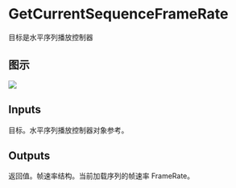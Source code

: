 # GetCurrentSequenceFrameRate

目标是水平序列播放控制器

## 图示

![]($-20221218-21264091.png)

## Inputs

目标。水平序列播放控制器对象参考。  

## Outputs

返回值。帧速率结构。当前加载序列的帧速率 FrameRate。
